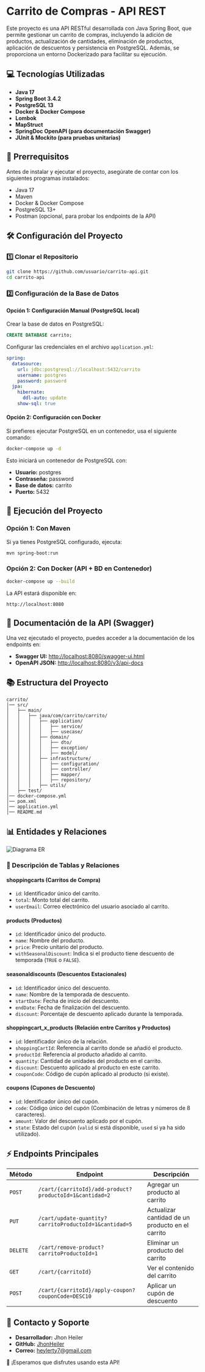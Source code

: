 # Carrito de Compras - API REST

Este proyecto es una API RESTful desarrollada con Java Spring Boot, que permite gestionar un carrito de compras, incluyendo la adición de productos, actualización de cantidades, eliminación de productos, aplicación de descuentos y persistencia en PostgreSQL. Además, se proporciona un entorno Dockerizado para facilitar su ejecución.

## 💻 Tecnologías Utilizadas
- **Java 17**
- **Spring Boot 3.4.2**
- **PostgreSQL 13**
- **Docker & Docker Compose**
- **Lombok**
- **MapStruct**
- **SpringDoc OpenAPI (para documentación Swagger)**
- **JUnit & Mockito (para pruebas unitarias)**

## 🔧 Prerrequisitos
Antes de instalar y ejecutar el proyecto, asegúrate de contar con los siguientes programas instalados:
- Java 17
- Maven
- Docker & Docker Compose
- PostgreSQL 13+
- Postman (opcional, para probar los endpoints de la API)

## 🛠️ Configuración del Proyecto

### 1️⃣ Clonar el Repositorio
```bash
git clone https://github.com/usuario/carrito-api.git
cd carrito-api
```

### 2️⃣ Configuración de la Base de Datos

#### Opción 1: Configuración Manual (PostgreSQL local)
Crear la base de datos en PostgreSQL:
```sql
CREATE DATABASE carrito;
```
Configurar las credenciales en el archivo `application.yml`:
```yaml
spring:
  datasource:
    url: jdbc:postgresql://localhost:5432/carrito
    username: postgres
    password: password
  jpa:
    hibernate:
      ddl-auto: update
    show-sql: true
```

#### Opción 2: Configuración con Docker
Si prefieres ejecutar PostgreSQL en un contenedor, usa el siguiente comando:
```bash
docker-compose up -d
```
Esto iniciará un contenedor de PostgreSQL con:
- **Usuario:** postgres
- **Contraseña:** password
- **Base de datos:** carrito
- **Puerto:** 5432

## 🔄 Ejecución del Proyecto

### Opción 1: Con Maven
Si ya tienes PostgreSQL configurado, ejecuta:
```bash
mvn spring-boot:run
```

### Opción 2: Con Docker (API + BD en Contenedor)
```bash
docker-compose up --build
```
La API estará disponible en:
```
http://localhost:8080
```

## 📃 Documentación de la API (Swagger)
Una vez ejecutado el proyecto, puedes acceder a la documentación de los endpoints en:
- **Swagger UI:** [http://localhost:8080/swagger-ui.html](http://localhost:8080/swagger-ui.html)
- **OpenAPI JSON:** [http://localhost:8080/v3/api-docs](http://localhost:8080/v3/api-docs)

## 📚 Estructura del Proyecto
```
carrito/
│── src/
│   ├── main/
│   │   ├── java/com/carrito/carrito/
│   │   │   ├── application/
│   │   │   │   ├── service/
│   │   │   │   ├── usecase/
│   │   │   ├── domain/
│   │   │   │   ├── dto/
│   │   │   │   ├── exception/
│   │   │   │   ├── model/
│   │   │   ├── infrastructure/
│   │   │   │   ├── configuration/
│   │   │   │   ├── controller/
│   │   │   │   ├── mapper/
│   │   │   │   ├── repository/
│   │   │   ├── utils/
│   ├── test/
│── docker-compose.yml
│── pom.xml
│── application.yml
│── README.md
```

## 📊 Entidades y Relaciones

![Diagrama ER](https://github.com/user-attachments/assets/c9ca49d3-74ba-4e2b-963f-ab98534b7073)

### 🔎 Descripción de Tablas y Relaciones
#### **shoppingcarts (Carritos de Compra)**
- `id`: Identificador único del carrito.
- `total`: Monto total del carrito.
- `userEmail`: Correo electrónico del usuario asociado al carrito.

#### **products (Productos)**
- `id`: Identificador único del producto.
- `name`: Nombre del producto.
- `price`: Precio unitario del producto.
- `withSeasonalDiscount`: Indica si el producto tiene descuento de temporada (`TRUE` o `FALSE`).

#### **seasonaldiscounts (Descuentos Estacionales)**
- `id`: Identificador único del descuento.
- `name`: Nombre de la temporada de descuento.
- `startDate`: Fecha de inicio del descuento.
- `endDate`: Fecha de finalización del descuento.
- `discount`: Porcentaje de descuento aplicado durante la temporada.

#### **shoppingcart_x_products (Relación entre Carritos y Productos)**
- `id`: Identificador único de la relación.
- `shoppingCartId`: Referencia al carrito donde se añadió el producto.
- `productId`: Referencia al producto añadido al carrito.
- `quantity`: Cantidad de unidades del producto en el carrito.
- `discount`: Descuento aplicado al producto en este carrito.
- `couponCode`: Código de cupón aplicado al producto (si existe).

#### **coupons (Cupones de Descuento)**
- `id`: Identificador único del cupón.
- `code`: Código único del cupón (Combinación de letras y números de 8 caracteres).
- `amount`: Valor del descuento aplicado por el cupón.
- `state`: Estado del cupón (`valid` si está disponible, `used` si ya ha sido utilizado).

## ⚡ Endpoints Principales

| Método  | Endpoint  | Descripción |
|---------|----------|-------------|
| `POST`  | `/cart/{carritoId}/add-product?productoId=1&cantidad=2` | Agregar un producto al carrito |
| `PUT`   | `/cart/update-quantity?carritoProductoId=1&cantidad=5` | Actualizar cantidad de un producto en el carrito |
| `DELETE` | `/cart/remove-product?carritoProductoId=1` | Eliminar un producto del carrito |
| `GET`   | `/cart/{carritoId}` | Ver el contenido del carrito |
| `POST`  | `/cart/{carritoId}/apply-coupon?couponCode=DESC10` | Aplicar un cupón de descuento |

## 📢 Contacto y Soporte
- **Desarrollador:** Jhon Heiler
- **GitHub:** [JhonHeiler](https://github.com/JhonHeiler)
- **Correo:** heylerty7@gmail.com  

🚀 ¡Esperamos que disfrutes usando esta API!
